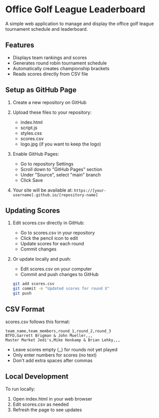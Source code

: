 # Office Golf League Leaderboard

A simple web application to manage and display the office golf league tournament schedule and leaderboard.

## Features
- Displays team rankings and scores
- Generates round robin tournament schedule
- Automatically creates championship brackets
- Reads scores directly from CSV file

## Setup as GitHub Page

1. Create a new repository on GitHub
2. Upload these files to your repository:
   - index.html
   - script.js
   - styles.css
   - scores.csv
   - logo.jpg (if you want to keep the logo)

3. Enable GitHub Pages:
   - Go to repository Settings
   - Scroll down to "GitHub Pages" section
   - Under "Source", select "main" branch
   - Click Save

4. Your site will be available at: `https://[your-username].github.io/[repository-name]`

## Updating Scores

1. Edit scores.csv directly in GitHub:
   - Go to scores.csv in your repository
   - Click the pencil icon to edit
   - Update scores for each round
   - Commit changes

2. Or update locally and push:
   - Edit scores.csv on your computer
   - Commit and push changes to GitHub
   ```bash
   git add scores.csv
   git commit -m "Updated scores for round X"
   git push
   ```

## CSV Format
scores.csv follows this format:
```csv
team_name,team_members,round_1,round_2,round_3
BTFD,Garrett Brigman & John Mueller,,,
Master Market Jedi's,Mike Honkamp & Brian Lehky,,,
```

- Leave scores empty (,,) for rounds not yet played
- Only enter numbers for scores (no text)
- Don't add extra spaces after commas

## Local Development

To run locally:
1. Open index.html in your web browser
2. Edit scores.csv as needed
3. Refresh the page to see updates

